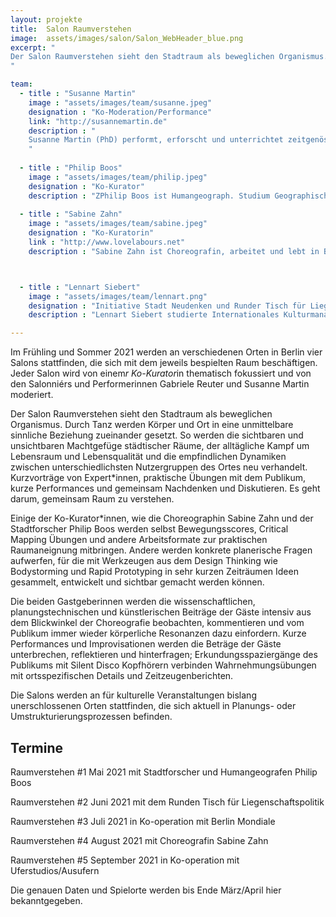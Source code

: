 ```yaml
---
layout: projekte
title:  Salon Raumverstehen
image:  assets/images/salon/Salon_WebHeader_blue.png
excerpt: "
Der Salon Raumverstehen sieht den Stadtraum als beweglichen Organismus. Durch Tanz werden Körper und Ort in eine unmittelbare sinnliche Beziehung zueinander gesetzt. So werden die sichtbaren und unsichtbaren Machtgefüge städtischer Räume, der alltägliche Kampf um Lebensraum  und Lebensqualität und die empfindlichen Dynamiken zwischen unterschiedlichsten Nutzergruppen des  Ortes neu verhandelt. Kurzvorträge von Expert*innen, praktische Übungen mit dem Publikum, kurze Performances und gemeinsam Nachdenken und Diskutieren. Es geht darum, gemeinsam Raum zu verstehen.
"

team:
  - title : "Susanne Martin"
    image : "assets/images/team/susanne.jpeg"
    designation : "Ko-Moderation/Performance"
    link: "http://susannemartin.de"
    description : "
    Susanne Martin (PhD) performt, erforscht und unterrichtet zeitgenössischen Tanz. Sie arbeitet international, kreiert Stücke als Solistin und kollaborativ. In ihren Arbeiten beschäftigt sie sich mit Improvisation als choreographische Praxis, Narrationen des Alter(n)s, Contact Improvisation und Practice as Research / künstlerische Forschung. Ihre Stücke waren u.a. auf folgenden Festivals eingeladen: Aerowaves (London), International Dance and Theatre Festival (Göteborg), Nottdance (Nottingham), Opera Estate Veneto (Bassano del Grappa), Tanec Praha (Prag). 2017 ist ihre PhD Dissertation Dancing Age(ing) im transcript Verlag erschienen, indem sie das Potenzial improvisationsbasierten Tanzes untersucht, kritisch in unsere Alter(n)skultur zu intervenieren.
    " 
    
  - title : "Philip Boos"
    image : "assets/images/team/philip.jpeg"
    designation : "Ko-Kurator"
    description : "ZPhilip Boos ist Humangeograph. Studium Geographische Wissenschaften an der Freien Universität Berlin sowie Stadtgeographie an der Humboldt-Universität zu Berlin. Seit 2016 Wissenschaftlicher Mitarbeiter am Institut für Sozialinnovation, Berlin. Expertise in qualitativer und quantitativer Datenanalyse sowie zu sozialen Innovationen und nachhaltigem Konsum. Forschungsinteressen sind Raum- und Umweltwahrnehmung, Fahrradmobilität, sowie Lebensqualität in Städten."
    
  - title : "Sabine Zahn"
    image : "assets/images/team/sabine.jpeg"
    designation : "Ko-Kuratorin"
    link : "http://www.lovelabours.net"
    description : "Sabine Zahn ist Choreografin, arbeitet und lebt in Berlin und beschäftigt sich in ihrer künstlerischen Arbeit mit der gegenseitigen Einflussnahme zwischen Körpern und ihren Umwelten, häufig dem urbanen Raum. Dabei arbeitet sie immer in enger Kooperation mit anderen Künstlern und Stadtplanerinnen an der Entwicklung von partizipativen Formaten, um neue Beziehungen zwischen Kunst und Gesellschaftsbildung zu etablieren. Sie studierte Theaterwissenschaft und Journalistik in Leipzig, Schauspiel und Bewegungstheater an der Scuola Teatro Dimitri im Tessin und war postgraduate Stipendiatin bei Zadek/Stromberg." 



  - title : "Lennart Siebert"
    image : "assets/images/team/lennart.png"
    designation : "Initiative Stadt Neudenken und Runder Tisch für Liegenschaftspolitik (Ko-Kurator)"
    description : "Lennart Siebert studierte Internationales Kulturmanagement sowie Kommunikation & PR. Seit 2006 arbeitet er interdisziplinär (in den Bereichen Literatur, Event, Musik, Fotografie und Kunst) als Künstler- und Kulturmanager mit den Schwerpunkten Kommunikation, Stadtentwicklung, Projektmanagement und –entwicklung. Spezialisiert hat er sich dabei branchenübergreifende Synergien aufzuspüren, zu vermitteln und zu fördern. Eines seiner wichtigsten Vorhaben der vergangenen Jahre war die Mitentwicklung des interdisziplinären Kunst- und Kulturstandortnetzwerks Village Underground (London / Lissabon) und der Aufbau des Kunstverlags Little Steidl in Göttingen. Seit 2015 setzt Lennart Siebert sein Wissen für die Belius GmbH / Stiftung sowohl als Projektleiter für kulturelle Angelegenheiten als auch im Vertriebswesen zur Vermittlung zwischen Nutzer*innen und Standorten ein. Im April 2018 hat er zusätzlich die Leitung der Koordinierungsstelle des Runden Tisches Liegenschaftspolitik übernommen.)"

---
```


Im Frühling und Sommer 2021 werden an verschiedenen Orten in Berlin vier Salons stattfinden, die sich mit dem jeweils bespielten Raum beschäftigen. Jeder Salon wird von einem*r Ko-Kurator*in thematisch fokussiert und von den Salonniérs und Performerinnen Gabriele Reuter und Susanne Martin moderiert. 

Der Salon Raumverstehen sieht den Stadtraum als beweglichen Organismus. Durch Tanz werden Körper und Ort in eine unmittelbare sinnliche Beziehung zueinander gesetzt. So werden die sichtbaren und unsichtbaren Machtgefüge städtischer Räume, der alltägliche Kampf um Lebensraum  und Lebensqualität und die empfindlichen Dynamiken zwischen unterschiedlichsten Nutzergruppen des  Ortes neu verhandelt. Kurzvorträge von Expert*innen, praktische Übungen mit dem Publikum, kurze Performances und gemeinsam Nachdenken und Diskutieren. Es geht darum, gemeinsam Raum zu verstehen.

Einige der Ko-Kurator*innen, wie die Choreographin Sabine Zahn und der Stadtforscher Philip Boos werden selbst Bewegungsscores, Critical Mapping Übungen und andere Arbeitsformate zur praktischen Raumaneignung mitbringen. Andere werden konkrete planerische Fragen aufwerfen, für die mit Werkzeugen aus dem Design Thinking wie Bodystorming und Rapid Prototyping in sehr kurzen Zeiträumen Ideen gesammelt, entwickelt und sichtbar gemacht werden können. 

Die beiden Gastgeberinnen werden die wissenschaftlichen, planungstechnischen und künstlerischen Beiträge der Gäste  intensiv aus dem Blickwinkel der Choreografie beobachten, kommentieren und vom Publikum immer wieder körperliche Resonanzen dazu einfordern. Kurze Performances und Improvisationen werden die Beträge der Gäste unterbrechen, reflektieren und hinterfragen; Erkundungsspaziergänge des Publikums mit Silent Disco Kopfhörern verbinden Wahrnehmungsübungen mit ortsspezifischen Details und  Zeitzeugenberichten. 

Die Salons werden an für kulturelle Veranstaltungen bislang unerschlossenen Orten stattfinden, die sich aktuell in Planungs- oder Umstrukturierungsprozessen befinden.

## Termine
Raumverstehen #1 Mai 2021 mit Stadtforscher und Humangeografen  Philip Boos 

Raumverstehen #2 Juni 2021 mit dem Runden Tisch für Liegenschaftspolitik

Raumverstehen #3 Juli 2021 in Ko-operation mit Berlin Mondiale

Raumverstehen #4 August 2021 mit Choreografin Sabine Zahn

Raumverstehen #5 September 2021 in Ko-operation mit Uferstudios/Ausufern

Die genauen Daten und Spielorte werden bis Ende März/April hier bekanntgegeben. 